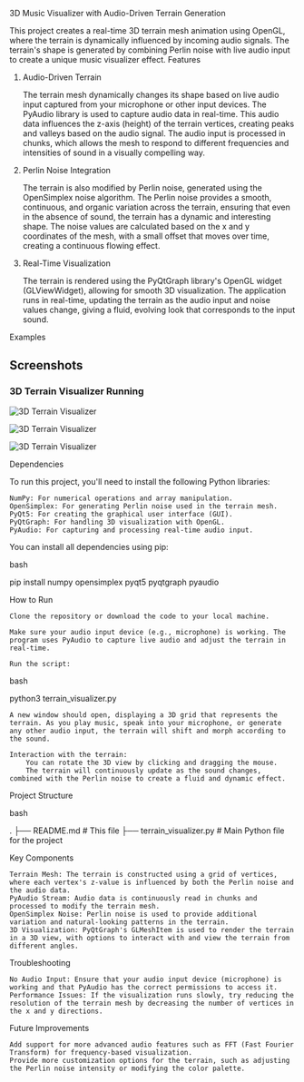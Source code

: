 3D Music Visualizer with Audio-Driven Terrain Generation

This project creates a real-time 3D terrain mesh animation using OpenGL, where the terrain is dynamically influenced by incoming audio signals. The terrain's shape is generated by combining Perlin noise with live audio input to create a unique music visualizer effect.
Features

1. Audio-Driven Terrain

    The terrain mesh dynamically changes its shape based on live audio input captured from your microphone or other input devices.
    The PyAudio library is used to capture audio data in real-time. This audio data influences the z-axis (height) of the terrain vertices, creating peaks and valleys based on the audio signal.
    The audio input is processed in chunks, which allows the mesh to respond to different frequencies and intensities of sound in a visually compelling way.

2. Perlin Noise Integration

    The terrain is also modified by Perlin noise, generated using the OpenSimplex noise algorithm.
    The Perlin noise provides a smooth, continuous, and organic variation across the terrain, ensuring that even in the absence of sound, the terrain has a dynamic and interesting shape.
    The noise values are calculated based on the x and y coordinates of the mesh, with a small offset that moves over time, creating a continuous flowing effect.

3. Real-Time Visualization

    The terrain is rendered using the PyQtGraph library's OpenGL widget (GLViewWidget), allowing for smooth 3D visualization.
    The application runs in real-time, updating the terrain as the audio input and noise values change, giving a fluid, evolving look that corresponds to the input sound.

Examples 

## Screenshots

### 3D Terrain Visualizer Running

![3D Terrain Visualizer](images/terrain1.png)

![3D Terrain Visualizer](images/terrain2.png)

![3D Terrain Visualizer](images/terrain3.png)



Dependencies

To run this project, you'll need to install the following Python libraries:

    NumPy: For numerical operations and array manipulation.
    OpenSimplex: For generating Perlin noise used in the terrain mesh.
    PyQt5: For creating the graphical user interface (GUI).
    PyQtGraph: For handling 3D visualization with OpenGL.
    PyAudio: For capturing and processing real-time audio input.

You can install all dependencies using pip:

bash

pip install numpy opensimplex pyqt5 pyqtgraph pyaudio

How to Run

    Clone the repository or download the code to your local machine.

    Make sure your audio input device (e.g., microphone) is working. The program uses PyAudio to capture live audio and adjust the terrain in real-time.

    Run the script:

bash

python3 terrain_visualizer.py

    A new window should open, displaying a 3D grid that represents the terrain. As you play music, speak into your microphone, or generate any other audio input, the terrain will shift and morph according to the sound.

    Interaction with the terrain:
        You can rotate the 3D view by clicking and dragging the mouse.
        The terrain will continuously update as the sound changes, combined with the Perlin noise to create a fluid and dynamic effect.

Project Structure

bash

.
├── README.md           # This file
├── terrain_visualizer.py  # Main Python file for the project

Key Components

    Terrain Mesh: The terrain is constructed using a grid of vertices, where each vertex's z-value is influenced by both the Perlin noise and the audio data.
    PyAudio Stream: Audio data is continuously read in chunks and processed to modify the terrain mesh.
    OpenSimplex Noise: Perlin noise is used to provide additional variation and natural-looking patterns in the terrain.
    3D Visualization: PyQtGraph's GLMeshItem is used to render the terrain in a 3D view, with options to interact with and view the terrain from different angles.

Troubleshooting

    No Audio Input: Ensure that your audio input device (microphone) is working and that PyAudio has the correct permissions to access it.
    Performance Issues: If the visualization runs slowly, try reducing the resolution of the terrain mesh by decreasing the number of vertices in the x and y directions.

Future Improvements

    Add support for more advanced audio features such as FFT (Fast Fourier Transform) for frequency-based visualization.
    Provide more customization options for the terrain, such as adjusting the Perlin noise intensity or modifying the color palette.